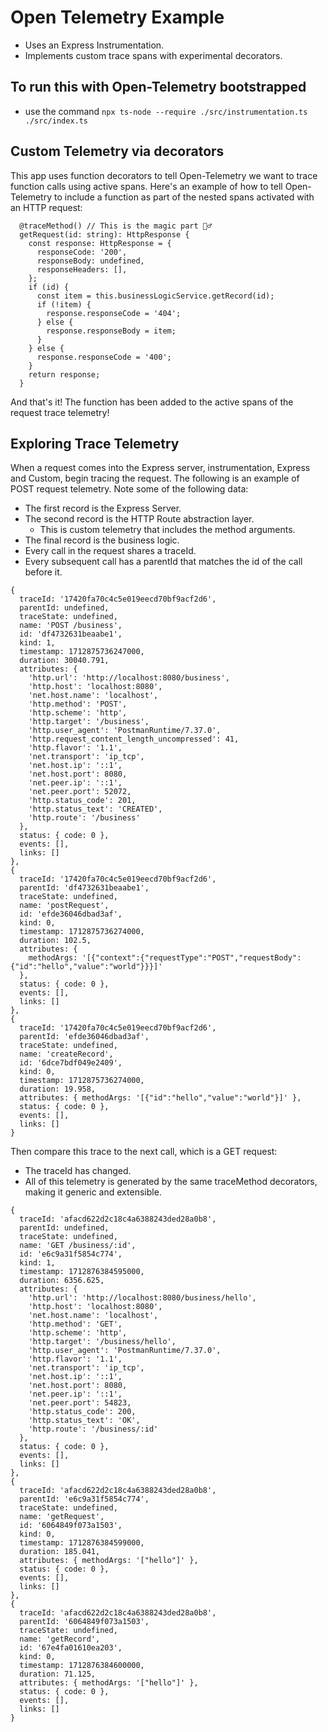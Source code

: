 # Open Telemetry Example

- Uses an Express Instrumentation.
- Implements custom trace spans with experimental decorators.

## To run this with Open-Telemetry bootstrapped

- use the command `npx ts-node --require ./src/instrumentation.ts ./src/index.ts`

## Custom Telemetry via decorators

This app uses function decorators to tell Open-Telemetry we want to trace function calls using active spans. Here's an example of how to tell Open-Telemetry to include a function as part of the nested spans activated with an HTTP request:

```
  @traceMethod() // This is the magic part 🧙‍♂️
  getRequest(id: string): HttpResponse {
    const response: HttpResponse = {
      responseCode: '200',
      responseBody: undefined,
      responseHeaders: [],
    };
    if (id) {
      const item = this.businessLogicService.getRecord(id);
      if (!item) {
        response.responseCode = '404';
      } else {
        response.responseBody = item;
      }
    } else {
      response.responseCode = '400';
    }
    return response;
  }
```

And that's it! The function has been added to the active spans of the request trace telemetry!

## Exploring Trace Telemetry

When a request comes into the Express server, instrumentation, Express and Custom, begin tracing the request. The following is an example of POST request telemetry. Note some of the following data:

- The first record is the Express Server.
- The second record is the HTTP Route abstraction layer.
  - This is custom telemetry that includes the method arguments.
- The final record is the business logic.
- Every call in the request shares a traceId.
- Every subsequent call has a parentId that matches the id of the call before it.

```
{
  traceId: '17420fa70c4c5e019eecd70bf9acf2d6',
  parentId: undefined,
  traceState: undefined,
  name: 'POST /business',
  id: 'df4732631beaabe1',
  kind: 1,
  timestamp: 1712875736247000,
  duration: 30040.791,
  attributes: {
    'http.url': 'http://localhost:8080/business',
    'http.host': 'localhost:8080',
    'net.host.name': 'localhost',
    'http.method': 'POST',
    'http.scheme': 'http',
    'http.target': '/business',
    'http.user_agent': 'PostmanRuntime/7.37.0',
    'http.request_content_length_uncompressed': 41,
    'http.flavor': '1.1',
    'net.transport': 'ip_tcp',
    'net.host.ip': '::1',
    'net.host.port': 8080,
    'net.peer.ip': '::1',
    'net.peer.port': 52072,
    'http.status_code': 201,
    'http.status_text': 'CREATED',
    'http.route': '/business'
  },
  status: { code: 0 },
  events: [],
  links: []
},
{
  traceId: '17420fa70c4c5e019eecd70bf9acf2d6',
  parentId: 'df4732631beaabe1',
  traceState: undefined,
  name: 'postRequest',
  id: 'efde36046dbad3af',
  kind: 0,
  timestamp: 1712875736274000,
  duration: 102.5,
  attributes: {
    methodArgs: '[{"context":{"requestType":"POST","requestBody":{"id":"hello","value":"world"}}}]'
  },
  status: { code: 0 },
  events: [],
  links: []
},
{
  traceId: '17420fa70c4c5e019eecd70bf9acf2d6',
  parentId: 'efde36046dbad3af',
  traceState: undefined,
  name: 'createRecord',
  id: '6dce7bdf049e2409',
  kind: 0,
  timestamp: 1712875736274000,
  duration: 19.958,
  attributes: { methodArgs: '[{"id":"hello","value":"world"}]' },
  status: { code: 0 },
  events: [],
  links: []
}
```

Then compare this trace to the next call, which is a GET request:

- The traceId has changed.
- All of this telemetry is generated by the same traceMethod decorators, making it generic and extensible.

```
{
  traceId: 'afacd622d2c18c4a6388243ded28a0b8',
  parentId: undefined,
  traceState: undefined,
  name: 'GET /business/:id',
  id: 'e6c9a31f5854c774',
  kind: 1,
  timestamp: 1712876384595000,
  duration: 6356.625,
  attributes: {
    'http.url': 'http://localhost:8080/business/hello',
    'http.host': 'localhost:8080',
    'net.host.name': 'localhost',
    'http.method': 'GET',
    'http.scheme': 'http',
    'http.target': '/business/hello',
    'http.user_agent': 'PostmanRuntime/7.37.0',
    'http.flavor': '1.1',
    'net.transport': 'ip_tcp',
    'net.host.ip': '::1',
    'net.host.port': 8080,
    'net.peer.ip': '::1',
    'net.peer.port': 54823,
    'http.status_code': 200,
    'http.status_text': 'OK',
    'http.route': '/business/:id'
  },
  status: { code: 0 },
  events: [],
  links: []
},
{
  traceId: 'afacd622d2c18c4a6388243ded28a0b8',
  parentId: 'e6c9a31f5854c774',
  traceState: undefined,
  name: 'getRequest',
  id: '6064849f073a1503',
  kind: 0,
  timestamp: 1712876384599000,
  duration: 185.041,
  attributes: { methodArgs: '["hello"]' },
  status: { code: 0 },
  events: [],
  links: []
},
{
  traceId: 'afacd622d2c18c4a6388243ded28a0b8',
  parentId: '6064849f073a1503',
  traceState: undefined,
  name: 'getRecord',
  id: '67e4fa01610ea203',
  kind: 0,
  timestamp: 1712876384600000,
  duration: 71.125,
  attributes: { methodArgs: '["hello"]' },
  status: { code: 0 },
  events: [],
  links: []
}
```
